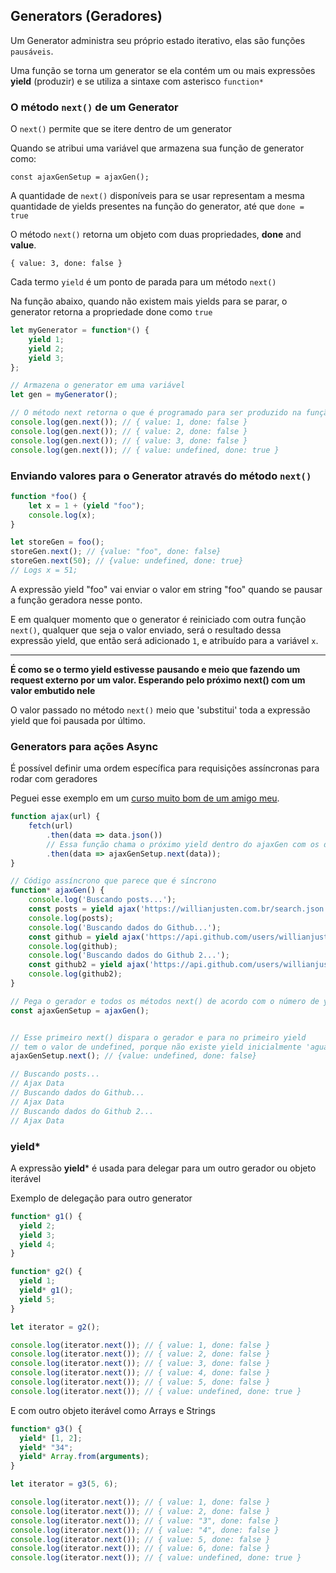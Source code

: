 ## Generators (Geradores)
Um Generator administra seu próprio estado iterativo, elas são funções `pausáveis`. 

Uma função se torna um generator se ela contém um ou mais expressões **yield** (produzir)  e se utiliza a sintaxe com asterisco `function*`

### O método `next()` de um Generator
O `next()` permite que se itere dentro de um generator

Quando se atribui uma variável que armazena sua função de generator como:

`const ajaxGenSetup = ajaxGen();`

A quantidade de `next()` disponíveis para se usar representam a mesma quantidade de yields presentes na função do generator, até que `done = true`

O método `next()` retorna um objeto com duas propriedades, **done** and **value**.

`{ value: 3, done: false }`

Cada termo `yield` é um ponto de parada para um método `next()`

Na função abaixo, quando não existem mais yields para se parar, o generator retorna a propriedade done como `true` 

```js
let myGenerator = function*() {
    yield 1;
    yield 2;
    yield 3;
};

// Armazena o generator em uma variável
let gen = myGenerator();

// O método next retorna o que é programado para ser produzido na função
console.log(gen.next()); // { value: 1, done: false } 
console.log(gen.next()); // { value: 2, done: false } 
console.log(gen.next()); // { value: 3, done: false }
console.log(gen.next()); // { value: undefined, done: true } 
```

### Enviando valores para o Generator através do método `next()`
```js
function *foo() {
    let x = 1 + (yield "foo");
    console.log(x);
}

let storeGen = foo();
storeGen.next(); // {value: "foo", done: false}
storeGen.next(50); // {value: undefined, done: true}
// Logs x = 51;
```

A expressão yield "foo" vai enviar o valor em string "foo" quando se pausar a função geradora nesse ponto.
 
E em qualquer momento que o generator é reiniciado com outra função `next()`, qualquer que seja o valor enviado, será o resultado dessa expressão yield, que então será adicionado `1`, e atribuído para a variável `x`. 

****

**É como se o termo yield estivesse pausando e meio que fazendo um request externo por um valor. Esperando pelo próximo next() com um valor embutido nele**


O valor passado no método `next()` meio que 'substitui' toda a expressão yield que foi pausada por último.


### Generators para ações Async
É possível definir uma ordem específica para requisições assíncronas para rodar com geradores

Peguei esse exemplo em um [curso muito bom de um amigo meu](http://willianjusten.teachable.com/p/js-com-tdd-na-pratica).
```js
function ajax(url) {
	fetch(url)
		.then(data => data.json())
		// Essa função chama o próximo yield dentro do ajaxGen com os dados buscados como argumento
		.then(data => ajaxGenSetup.next(data));
}

// Código assíncrono que parece que é síncrono
function* ajaxGen() {
	console.log('Buscando posts...');
	const posts = yield ajax('https://willianjusten.com.br/search.json');
	console.log(posts);
	console.log('Buscando dados do Github...');
	const github = yield ajax('https://api.github.com/users/willianjusten');
	console.log(github);
	console.log('Buscando dados do Github 2...');
	const github2 = yield ajax('https://api.github.com/users/willianjusten');
	console.log(github2);
}

// Pega o gerador e todos os métodos next() de acordo com o número de yields dentro dele
const ajaxGenSetup = ajaxGen();


// Esse primeiro next() dispara o gerador e para no primeiro yield
// tem o valor de undefined, porque não existe yield inicialmente 'aguardando' por um valor
ajaxGenSetup.next(); // {value: undefined, done: false}

// Buscando posts...
// Ajax Data
// Buscando dados do Github...
// Ajax Data
// Buscando dados do Github 2...
// Ajax Data
```

### yield*
A expressão **yield*** é usada para delegar para um outro gerador ou objeto iterável

Exemplo de delegação para outro generator

```js
function* g1() {
  yield 2;
  yield 3;
  yield 4;
}

function* g2() {
  yield 1;
  yield* g1();
  yield 5;
}

let iterator = g2();

console.log(iterator.next()); // { value: 1, done: false }
console.log(iterator.next()); // { value: 2, done: false }
console.log(iterator.next()); // { value: 3, done: false }
console.log(iterator.next()); // { value: 4, done: false }
console.log(iterator.next()); // { value: 5, done: false }
console.log(iterator.next()); // { value: undefined, done: true }
```

E com outro objeto iterável como Arrays e Strings

```js
function* g3() {
  yield* [1, 2];
  yield* "34";
  yield* Array.from(arguments);
}

let iterator = g3(5, 6);

console.log(iterator.next()); // { value: 1, done: false }
console.log(iterator.next()); // { value: 2, done: false }
console.log(iterator.next()); // { value: "3", done: false }
console.log(iterator.next()); // { value: "4", done: false }
console.log(iterator.next()); // { value: 5, done: false }
console.log(iterator.next()); // { value: 6, done: false }
console.log(iterator.next()); // { value: undefined, done: true }
```
